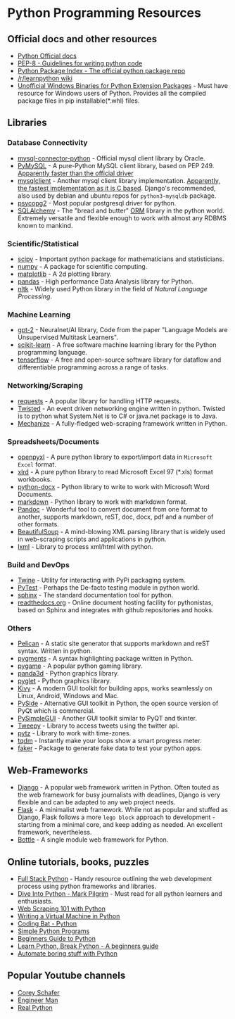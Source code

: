 # Python Programming Resources

## Official docs and other resources
- [Python Official docs](https://docs.python.org/)
- [PEP-8 - Guidelines for writing python code](https://www.python.org/dev/peps/pep-0008)
- [Python Package Index - The official python package repo](https://pypi.python.org/)
- [/r/learnpython wiki](https://www.reddit.com/r/learnpython/wiki/index#wiki_practice_python)
- [Unofficial Windows Binaries for Python Extension Packages](www.lfd.uci.edu/~gohlke/pythonlibs/) - Must have resource for Windows users of Python. Provides all the compiled package files in pip installable(*.whl) files.

## Libraries

### Database Connectivity
- [mysql-connector-python](mysql-connector-python) - Official mysql client library by Oracle.
- [PyMySQL](https://pypi.org/project/PyMySQL/) - A pure-Python MySQL client library, based on PEP 249. [Apparently faster than the official driver](https://stackoverflow.com/a/25724855/849365)
- [mysqlclient](https://pypi.org/project/mysqlclient/) - Another mysql client library implementation.  [Apparently, the fastest implementation as it is C based](https://stackoverflow.com/a/25724855/849365). Django's recommended, also used by debian and ubuntu repos for `python3-mysqldb` package.
- [psycopg2](https://pypi.org/project/psycopg2/) - Most popular postgresql driver for python.
- [SQLAlchemy](http://www.sqlalchemy.org/) - The "bread and butter" [ORM](https://en.wikipedia.org/wiki/Object-relational_mapping) library in the python world. Extremely versatile and flexible enough to work with almost any RDBMS known to mankind.

### Scientific/Statistical
- [scipy](https://docs.scipy.org) - Important python package for mathematicians and statisticians.
- [numpy](http://www.numpy.org/) - A package for scientific computing.
- [matplotlib](http://matplotlib.org/) - A 2d plotting library.
- [pandas](http://pandas.pydata.org/) - High performance Data Analysis library for Python.
- [nltk](http://www.nltk.org/) - Widely used Python library in the field of *Natural Language Processing*.

### Machine Learning
- [gpt-2](https://github.com/openai/gpt-2) - Neuralnet/AI library, Code from the paper "Language Models are Unsupervised Multitask Learners".
- [scikit-learn](https://scikit-learn.org/) - A free software machine learning library for the Python programming language.
- [tensorflow](https://www.tensorflow.org/) - A free and open-source software library for dataflow and differentiable programming across a range of tasks.

### Networking/Scraping
- [requests](http://docs.python-requests.org/en/latest/) - A popular library for handling HTTP requests.
- [Twisted](https://twistedmatrix.com/) - An event driven networking engine written in python. Twisted is to python what System.Net is to C# or java.net package is to Java.
- [Mechanize](https://pypi.python.org/pypi/mechanize/) - A fully-fledged web-scraping framework written in Python.

### Spreadsheets/Documents
- [openpyxl](https://openpyxl.readthedocs.io) - A pure python library to export/import data in `Microsoft Excel` format.
- [xlrd](https://blogs.harvard.edu/rprasad/2014/06/16/reading-excel-with-python-xlrd/) - A pure python library to read Microsoft Excel 97 (*.xls) format workbooks.
- [python-docx](https://python-docx.readthedocs.io) - Python library to write to work with Microsoft Word Documents.
- [markdown](https://pypi.org/project/Markdown/) - Python library to work with markdown format.
- [Pandoc](https://pandoc.org) - Wonderful tool to convert document from one format to another, supports markdown, reST, doc, docx, pdf and a number of other formats.
- [BeautifulSoup](http://www.crummy.com/software/BeautifulSoup/) - A mind-blowing XML parsing library that is widely used in web-scraping scripts and applications in python.
- [lxml](https://lxml.de) - Library to process xml/html with python.

### Build and DevOps
- [Twine](https://github.com/pypa/twine/) - Utility for interacting with PyPi packaging system.
- [PyTest](https://github.com/pytest-dev/pytest) - Perhaps the De-facto testing module in python world.
- [sphinx](https://www.sphinx-doc.org/en/master/usage/quickstart.html) - The standard documentation tool for python.
- [readthedocs.org](https://readthedocs.org) - Online document hosting facility for pythonistas, based on Sphinx and integrates with github repositories and hooks.

### Others
- [Pelican](https://github.com/getpelican/pelican) - A static site generator that supports markdown and reST syntax. Written in python.
- [pygments](https://pypi.org/project/Pygments/) - A syntax highlighting package written in Python.
- [pygame](http://pygame.org/) - A popular python gaming library.
- [panda3d](https://www.panda3d.org/) - Python graphics library.
- [pyglet](http://www.pyglet.org/) - Python graphics library.
- [Kivy](https://en.wikipedia.org/wiki/Kivy) - A modern GUI toolkit for building apps, works seamlessly on Linux, Android, Windows and Mac.
- [PySide](https://en.wikipedia.org/wiki/PySide) - Alternative GUI toolkit in Python, the open source version of PyQt which is commercial.
- [PySimpleGUI](https://pysimplegui.readthedocs.io/) - Another GUI toolkit similar to PyQT and tkinter.
- [Tweepy](http://tweepy.readthedocs.io/) - Library to access tweets using the twitter api.
- [pytz](https://pypi.org/project/pytz/) - Library to work with time-zones.
- [tqdm](https://github.com/tqdm/tqdm) - Instantly make your loops show a smart progress meter.
- [faker](https://github.com/joke2k/faker) - Package to generate fake data to test your python apps.

## Web-Frameworks
- [Django](https://www.djangoproject.com/) - A popular web framework written in Python. Often touted as the web framework for busy journalists with deadlines, Django is very flexible and can be adapted to any web project needs.
- [Flask](http://flask.pocoo.org) - A minimalist web framework. While not as popular and stuffed as Django, Flask follows a more `lego block` approach to development - starting from a minimal core, and keep adding as needed. An excellent framework, nevertheless.
- [Bottle](http://bottlepy.org/) - A single module web framework for Python.

## Online tutorials, books, puzzles
- [Full Stack Python](https://fullstackpython.com) - Handy resource outlining the web development process using python frameworks and libraries.
- [Dive Into Python - Mark Pilgrim](https://linux.die.net/diveintopython/html/toc/index.html) - Must read for all python learners and enthusiasts.
- [Web Scraping 101 with Python](http://www.gregreda.com/2013/03/03/web-scraping-101-with-python/)
- [Writing a Virtual Machine in Python](http://pythonguy.wordpress.com/2008/04/17/writing-a-virtual-machine-in-python/)
- [Coding Bat - Python](http://codingbat.com/python)
- [Simple Python Programs](https://wiki.python.org/moin/SimplePrograms)
- [Beginners Guide to Python](https://wiki.python.org/moin/BeginnersGuide)
- [Learn Python, Break Python - A beginners guide](http://learnpythonbreakpython.com/)
- [Automate boring stuff with Python](http://automatetheboringstuff.com/)

## Popular Youtube channels

- [Corey Schafer](https://www.youtube.com/channel/UCCezIgC97PvUuR4_gbFUs5g)
- [Engineer Man](https://www.youtube.com/channel/UCrUL8K81R4VBzm-KOYwrcxQ)
- [Real Python](https://www.youtube.com/channel/UCI0vQvr9aFn27yR6Ej6n5UA)